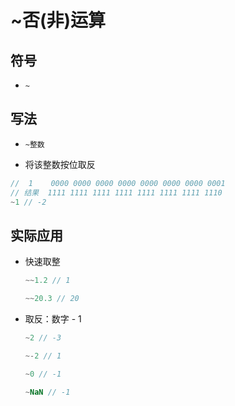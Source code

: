 # \~否(非)运算

## 符号

*   `~`

## 写法

*   `~整数`

*   将该整数按位取反

```javascript
//  1    0000 0000 0000 0000 0000 0000 0000 0001
// 结果  1111 1111 1111 1111 1111 1111 1111 1110
~1 // -2
```

## 实际应用

*   快速取整

    ```javascript
    ~~1.2 // 1

    ~~20.3 // 20
    ```

*   取反：数字 - 1

    ```javascript
    ~2 // -3

    ~-2 // 1

    ~0 // -1

    ~NaN // -1
    ```
